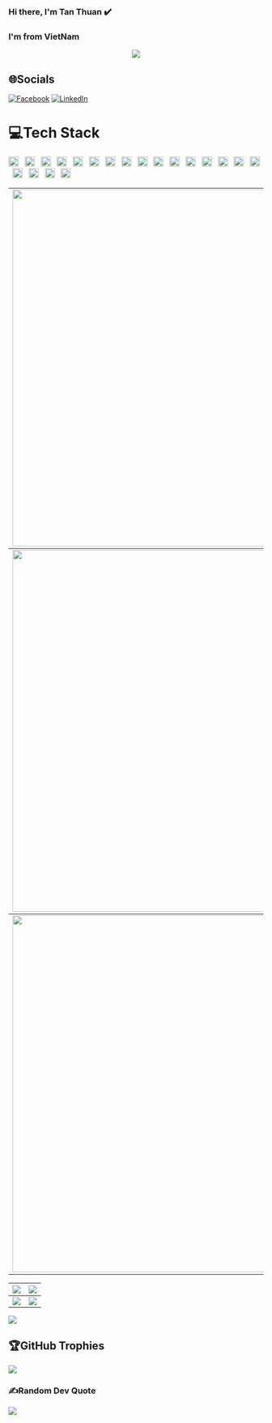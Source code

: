 ### Hi there, I'm Tan Thuan ✔️

### I'm from VietNam



<p align="center" color="#36BCF7FF"><img src="https://readme-typing-svg.herokuapp.com?lines=I'm+an+information+technology+engineer;I'm+a+Full+Stack+Developer;"></p>

## 🌐Socials

[![Facebook](https://img.shields.io/badge/Facebook-%231877F2.svg?logo=Facebook&logoColor=white)](https://www.facebook.com/tanthuan031) [![LinkedIn](https://img.shields.io/badge/LinkedIn-%230077B5.svg?logo=linkedin&logoColor=white)](https://linkedin.com/in/tanthuan031)

# 💻Tech Stack

<span>
<img src="https://img.shields.io/badge/html5-%23E34F26.svg?style=plastic&logo=html5&logoColor=white" alt="JavaScript logo" title="HTML5" height="20" />
</span>
&nbsp;
<span>
<img src="https://img.shields.io/badge/javascript-%23323330.svg?style=plastic&logo=javascript&logoColor=%23F7DF1E" alt="JavaScript logo" title="JavaScript" height="20" />
</span>
&nbsp;
<span>
<img src="https://img.shields.io/badge/java-%23ED8B00.svg?style=plastic&logo=java&logoColor=white" alt="Java logo" title="Java" height="20" />
</span>
&nbsp;
<span>
<img src="https://img.shields.io/badge/php-%23777BB4.svg?style=plastic&logo=php&logoColor=white" alt="PHP" title="PHP" height="20" />
</span>
&nbsp;<span>
<img src="https://img.shields.io/badge/heroku-%23430098.svg?style=plastic&logo=heroku&logoColor=white" alt="Heruku" title="Heruku" height="20" />
</span>
&nbsp;<span>
<img src="https://img.shields.io/badge/laravel-%23FF2D20.svg?style=plastic&logo=laravel&logoColor=white" alt="Laravel" title="Laravel" height="20" />
</span>
&nbsp;<span>
<img src="https://img.shields.io/badge/Next-black?style=plastic&logo=next.js&logoColor=white" alt="Next JS" title="Next JS" height="20" />
</span>
&nbsp;<span>
<img src="https://img.shields.io/badge/NPM-%23000000.svg?style=plastic&logo=npm&logoColor=white" alt="NPM" title="NPM" height="20" />
</span>
&nbsp;<span>
<img src="https://img.shields.io/badge/node.js-6DA55F?style=plastic&logo=node.js&logoColor=white" alt="NODEJS" title="NodeJS" height="20" />
</span>
&nbsp;<span>
<img src="https://img.shields.io/badge/react-%2320232a.svg?style=plastic&logo=react&logoColor=%2361DAFB" alt="React" title="React" height="20" />
</span>
&nbsp;
<span>
<img src="https://img.shields.io/badge/redux-%23593d88.svg?style=plastic&logo=redux&logoColor=white" alt="Redux" title="Redux" height="20" />
</span>
&nbsp;<span>
<img src="https://img.shields.io/badge/SASS-hotpink.svg?style=plastic&logo=SASS&logoColor=white" alt="SASS" title="SASS" height="20" />
</span>
&nbsp;<span>
<img src="https://img.shields.io/badge/apache-%23D42029.svg?style=plastic&logo=apache&logoColor=white" alt="Apache" title="Apache" height="20" />
</span>
&nbsp;<span>
<img src="https://img.shields.io/badge/nginx-%23009639.svg?style=plastic&logo=nginx&logoColor=white" alt="Nginx" title="Nginx" height="20" />
</span>
&nbsp;
<span>
<img src="https://img.shields.io/badge/mysql-%2300f.svg?style=plastic&logo=mysql&logoColor=white" alt="MySQL" title="MySQL" height="20" />
</span>&nbsp;<span>
<img src="https://img.shields.io/badge/postgres-%23316192.svg?style=plastic&logo=postgresql&logoColor=white" alt="Postgres" title="Postgres" height="20" />
</span>&nbsp;<span>
<img src="https://img.shields.io/badge/MongoDB-%234ea94b.svg?style=plastic&logo=mongodb&logoColor=white" alt="Mongodb" title="Mongodb" height="20" />
</span>&nbsp;<span>
<img src="https://img.shields.io/badge/adobephotoshop-%2331A8FF.svg?style=plastic&logo=adobephotoshop&logoColor=white" alt="Adobe Photoshop" title="Adobe Photoshop" height="20" />
</span>
&nbsp;
<span>
<img src="https://img.shields.io/badge/Postman-FF6C37?style=plastic&logo=postman&logoColor=white" alt="Postman" title="Postman" height="20" />
</span>
&nbsp;<span>
<img src="https://img.shields.io/badge/docker-%230db7ed.svg?style=plastic&logo=docker&logoColor=white" alt="Docker" title="Docker" height="20" />
</span>
&nbsp;



<table>
  <tbody>
    <tr>
      <td>
        <a href="https://github-readme-streak-stats.herokuapp.com/?user=tanthuan031">
          <img width="705" src="https://github-readme-streak-stats.herokuapp.com/?user=tanthuan031&bg_color=30,e96443,904e95&title_color=fff&text_color=fff&theme=radical&hide_border=true">
        </a>
      </td>
    </tr>
  </tbody>
  <tbody>
    <tr>
      <td>
        <a href="https://github-profile-summary-cards.vercel.app/api/cards/profile-details?username=tanthuan031">
          <img width="715" src="https://github-profile-summary-cards.vercel.app/api/cards/profile-details?username=tanthuan031&theme=dracula"/>
        </a>
      </td>
    </tr>
  </tbody>
  <tbody>
    <tr>
      <td>
        <a href="https://activity-graph.herokuapp.com/graph?username=tanthuan031">
          <img width="705" src="https://activity-graph.herokuapp.com/graph?username=tanthuan031&theme=dracula">
        </a>
      </td>
    </tr>
  </tbody>
</table>

<table>
  <tbody>
    <tr>
      <th>
        <a href="https://github-profile-summary-cards.vercel.app/api/cards/repos-per-language?username=tanthuan031">
          <img src="https://github-profile-summary-cards.vercel.app/api/cards/repos-per-language?username=tanthuan031&theme=dracula"/>
        </a>
      </th>
      <th>
        <a href="https://github-profile-summary-cards.vercel.app/api/cards/most-commit-language?username=tanthuan031&">
          <img src="https://github-profile-summary-cards.vercel.app/api/cards/most-commit-language?username=tanthuan031&theme=dracula"/>
        </a>
      </th>
    </tr>
  </tbody>
  <tbody>
    <tr>
      <td>
        <a href="https://github-profile-summary-cards.vercel.app/api/cards/stats?username=tanthuan031">
          <img src="https://github-profile-summary-cards.vercel.app/api/cards/stats?username=tanthuan031&theme=dracula"/>
        </a>
      </td>
      <td>
        <a href="https://github-profile-summary-cards.vercel.app/api/cards/productive-time?username=tanthuan031">
          <img src="https://github-profile-summary-cards.vercel.app/api/cards/productive-time?username=tanthuan031&theme=dracula"/>
        </a>
      </td>
    </tr>
  </tbody>
</table>

<img src="https://user-images.githubusercontent.com/73097560/115834477-dbab4500-a447-11eb-908a-139a6edaec5c.gif">

## 🏆GitHub Trophies

![](https://github-trophies.vercel.app/?username=TanThuan031&theme=radical&no-frame=false&no-bg=false&margin-w=4)

### ✍️Random Dev Quote

![](https://quotes-github-readme.vercel.app/api?type=horizontal&theme=radical)
